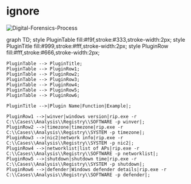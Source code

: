 # ignore

![Digital-Forensics-Process](https://github.com/thelocalh0st/randome-assets/assets/125783410/114e3480-85c7-4a51-9676-8abf2dd42c9f)

graph TD;
    style PluginTable fill:#f9f,stroke:#333,stroke-width:2px;
    style PluginTitle fill:#999,stroke:#fff,stroke-width:2px;
    style PluginRow fill:#fff,stroke:#666,stroke-width:2px;
    
    PluginTable --> PluginTitle;
    PluginTable --> PluginRow1;
    PluginTable --> PluginRow2;
    PluginTable --> PluginRow3;
    PluginTable --> PluginRow4;
    PluginTable --> PluginRow5;
    PluginTable --> PluginRow6;

    PluginTitle -->|Plugin Name|Function|Example|;

    PluginRow1 -->|winver|windows version|rip.exe -r C:\\Cases\\Analysis\\Registry\\SOFTWARE -p winver|;
    PluginRow2 -->|timezone|timezone|rip.exe -r C:\\Cases\\Analysis\\Registry\\SYSTEM -p timezone|;
    PluginRow3 -->|nic2|network info|rip.exe -r C:\\Cases\\Analysis\\Registry\\SYSTEM -p nic2|;
    PluginRow4 -->|networklist|list of APs|rip.exe -r C:\\Cases\\Analysis\\Registry\\SOFTWARE -p networklist|;
    PluginRow5 -->|shutdown|shutdown time|rip.exe -r C:\\Cases\\Analysis\\Registry\\SYSTEM -p shutdown|;
    PluginRow6 -->|defender|Windows defender details|rip.exe -r C:\\Cases\\Analysis\\Registry\\SOFTWARE -p defender|;
